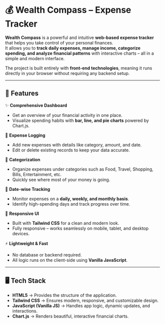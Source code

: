 # 💰 Wealth Compass – Expense Tracker

**Wealth Compass** is a powerful and intuitive **web-based expense tracker** that helps you take control of your personal finances.  
It allows you to **track daily expenses, manage income, categorize spending, and analyze financial patterns** with interactive charts – all in a simple and modern interface.  

The project is built entirely with **front-end technologies**, meaning it runs directly in your browser without requiring any backend setup.  

---

## 🚀 Features

✨ **Comprehensive Dashboard**  
- Get an overview of your financial activity in one place.  
- Visualize spending habits with **bar, line, and pie charts** powered by Chart.js.  

📝 **Expense Logging**  
- Add new expenses with details like category, amount, and date.  
- Edit or delete existing records to keep your data accurate.  

📂 **Categorization**  
- Organize expenses under categories such as Food, Travel, Shopping, Bills, Entertainment, etc.  
- Quickly see where most of your money is going.  

📅 **Date-wise Tracking**  
- Monitor expenses on a **daily, weekly, and monthly basis**.  
- Identify high-spending days and track progress over time.  

📱 **Responsive UI**  
- Built with **Tailwind CSS** for a clean and modern look.  
- Fully responsive – works seamlessly on mobile, tablet, and desktop devices.  

⚡ **Lightweight & Fast**  
- No database or backend required.  
- All logic runs on the client-side using **Vanilla JavaScript**.  

---

## 🖥️ Tech Stack

- **HTML5** → Provides the structure of the application.  
- **Tailwind CSS** → Ensures modern, responsive, and customizable design.  
- **JavaScript (Vanilla JS)** → Handles app logic, dynamic updates, and interactions.  
- **Chart.js** → Renders beautiful, interactive financial charts.  

